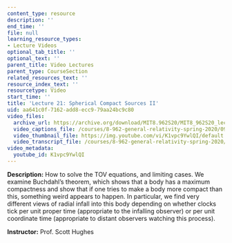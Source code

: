 ```yaml
---
content_type: resource
description: ''
end_time: ''
file: null
learning_resource_types:
- Lecture Videos
optional_tab_title: ''
optional_text: ''
parent_title: Video Lectures
parent_type: CourseSection
related_resources_text: ''
resource_index_text: ''
resourcetype: Video
start_time: ''
title: 'Lecture 21: Spherical Compact Sources II'
uid: aa641c0f-7162-add8-ecc9-79aa24bc9c80
video_files:
  archive_url: https://archive.org/download/MIT8.962S20/MIT8_962S20_lec21_300k.mp4
  video_captions_file: /courses/8-962-general-relativity-spring-2020/09875230910f52ee998630a085234641_K1vpc9YwlQI.vtt
  video_thumbnail_file: https://img.youtube.com/vi/K1vpc9YwlQI/default.jpg
  video_transcript_file: /courses/8-962-general-relativity-spring-2020/dd826563ba0278e6f3fb2a040ca62e0a_K1vpc9YwlQI.pdf
video_metadata:
  youtube_id: K1vpc9YwlQI
---
```


**Description:** How to solve the TOV equations, and limiting cases. We examine Buchdahl’s theorem, which shows that a body has a maximum compactness and show that if one tries to make a body more compact than this, something weird appears to happen. In particular, we find very different views of radial infall into this body depending on whether clocks tick per unit proper time (appropriate to the infalling observer) or per unit coordinate time (appropriate to distant observers watching this process).

**Instructor:** Prof. Scott Hughes